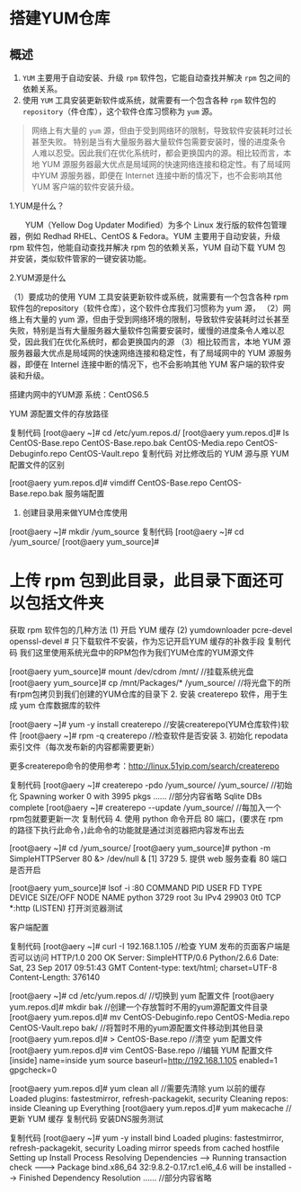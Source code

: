 # 搭建YUM仓库

## 概述

 1. `YUM` 主要用于自动安装、升级 `rpm` 软件包，它能自动查找并解决 `rpm` 包之间的依赖关系。
 2. 使用 `YUM` 工具安装更新软件或系统，就需要有一个包含各种 `rpm` 软件包的 `repository`（件仓库），这个软件仓库习惯称为 `yum` 源。

>网络上有大量的 `yum` 源，但由于受到网络环的限制，导致软件安装耗时过长甚至失败。
 特别是当有大量服务器大量软件包需要安装时，慢的进度条令人难以忍受。因此我们在优化系统时，都会更换国内的源。相比较而言，本地 YUM 源服务器最大优点是局域网的快速网络连接和稳定性。有了局域网中YUM 源服务器，即便在 Internet 连接中断的情况下，也不会影响其他 YUM 客户端的软件安装升级。

1.YUM是什么？

　　YUM（Yellow Dog Updater Modified）为多个 Linux 发行版的软件包管理器，例如 Redhad RHEL、CentOS & Fedora。YUM 主要用于自动安装，升级 rpm 软件包，他能自动查找并解决 rpm 包的依赖关系，YUM 自动下载 YUM 包并安装，类似软件管家的一键安装功能。

2.YUM源是什么

（1）要成功的使用 YUM 工具安装更新软件或系统，就需要有一个包含各种 rpm 软件包的repository（软件仓库），这个软件仓库我们习惯称为 yum 源，
（2）网络上有大量的 yum 源，但由于受到网络环境的限制，导致软件安装耗时过长甚至失败，特别是当有大量服务器大量软件包需要安装时，缓慢的进度条令人难以忍受，因此我们在优化系统时，都会更换国内的源
（3）相比较而言，本地 YUM 源服务器最大优点是局域网的快速网络连接和稳定性，有了局域网中的 YUM 源服务器，即便在 Internel 连接中断的情况下，也不会影响其他 YUM 客户端的软件安装和升级。

搭建内网中的YUM源
系统：CentOS6.5

YUM 源配置文件的存放路径

复制代码
[root@aery ~]# cd /etc/yum.repos.d/
[root@aery yum.repos.d]# ls
CentOS-Base.repo CentOS-Base.repo.bak
CentOS-Media.repo CentOS-Debuginfo.repo 
CentOS-Vault.repo
复制代码
对比修改后的 YUM 源与原 YUM 配置文件的区别

[root@aery yum.repos.d]# vimdiff CentOS-Base.repo CentOS-Base.repo.bak
服务端配置

1. 创建目录用来做YUM仓库使用

[root@aery ~]# mkdir /yum_source
复制代码
[root@aery ~]# cd /yum_source/
[root@aery yum_source]# 
  # 上传 rpm 包到此目录，此目录下面还可以包括文件夹
  获取 rpm 软件包的几种方法
   (1) 开启 YUM 缓存
   (2) yumdownloader pcre-devel openssl-devel # 只下载软件不安装，作为忘记开启YUM 缓存的补救手段
复制代码
 我们这里使用系统光盘中的RPM包作为我们YUM仓库的YUM源文件

[root@aery yum_source]# mount /dev/cdrom /mnt/            //挂载系统光盘
[root@aery yum_source]# cp /mnt/Packages/* /yum_source/        //将光盘下的所有rpm包拷贝到我们创建的YUM仓库的目录下
2. 安装 createrepo 软件，用于生成 yum 仓库数据库的软件

[root@aery ~]# yum -y install createrepo        //安装createrepo(YUM仓库软件)软件
[root@aery ~]# rpm -q createrepo            //检查软件是否安装
3. 初始化 repodata 索引文件（每次发布新的内容都需要更新）

更多createrepo命令的使用参考：http://linux.51yip.com/search/createrepo

复制代码
[root@aery ~]# createrepo -pdo /yum_source/ /yum_source/        //初始化
Spawning worker 0 with 3995 pkgs
......        //部分内容省略
Sqlite DBs complete
[root@aery ~]# createrepo --update /yum_source/                //每加入一个rpm包就要更新一次
复制代码
4. 使用 python 命令开启 80 端口，(要求在 rpm 的路径下执行此命令，)此命令的功能就是通过浏览器把内容发布出去

[root@aery ~]# cd /yum_source/
[root@aery yum_source]# python -m SimpleHTTPServer 80 &> /dev/null &
[1] 3729
5. 提供 web 服务查看 80 端口是否开启

[root@aery yum_source]# lsof -i :80
COMMAND  PID USER   FD   TYPE DEVICE SIZE/OFF NODE NAME
python  3729 root    3u  IPv4  29903      0t0  TCP *:http (LISTEN)
打开浏览器测试



客户端配置

复制代码
[root@aery ~]# curl -I 192.168.1.105                //检查 YUM 发布的页面客户端是否可以访问
HTTP/1.0 200 OK
Server: SimpleHTTP/0.6 Python/2.6.6
Date: Sat, 23 Sep 2017 09:51:43 GMT
Content-type: text/html; charset=UTF-8
Content-Length: 376140

[root@aery ~]# cd /etc/yum.repos.d/                //切换到 yum 配置文件
[root@aery yum.repos.d]# mkdir bak                //创建一个存放暂时不用的yum源配置文件目录
[root@aery yum.repos.d]# mv CentOS-Debuginfo.repo CentOS-Media.repo CentOS-Vault.repo bak/    //将暂时不用的yum源配置文件移动到其他目录
[root@aery yum.repos.d]# > CentOS-Base.repo             //清空 yum 配置文件
[root@aery yum.repos.d]# vim CentOS-Base.repo             //编辑 YUM 配置文件
 [inside] 
 name=inside yum source
 baseurl=http://192.168.1.105
 enabled=1
 gpgcheck=0

[root@aery yum.repos.d]# yum clean all                //需要先清除 yum 以前的缓存
Loaded plugins: fastestmirror, refresh-packagekit, security
Cleaning repos: inside
Cleaning up Everything
[root@aery yum.repos.d]# yum makecache                //更新 YUM 缓存
复制代码
 安装DNS服务测试

复制代码
[root@aery ~]# yum -y install bind
Loaded plugins: fastestmirror, refresh-packagekit, security
Loading mirror speeds from cached hostfile
Setting up Install Process
Resolving Dependencies
--> Running transaction check
---> Package bind.x86_64 32:9.8.2-0.17.rc1.el6_4.6 will be installed
--> Finished Dependency Resolution
......        //部分内容省略
